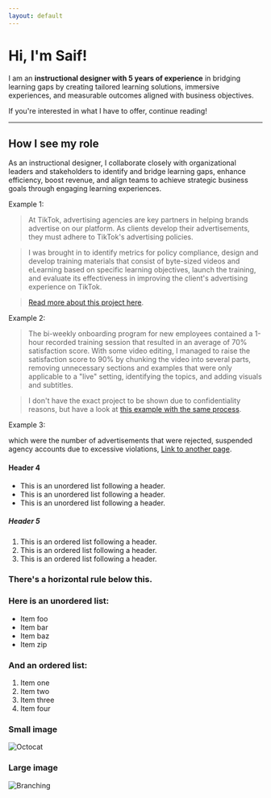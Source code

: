 ```yaml
---
layout: default
---
```


# Hi, I'm Saif!
I am an **instructional designer with 5 years of experience** in bridging learning gaps by creating tailored learning solutions, immersive experiences, and measurable outcomes aligned with business objectives.

If you're interested in what I have to offer, continue reading!
* * *

## How I see my role
As an instructional designer, I collaborate closely with organizational leaders and stakeholders to identify and bridge learning gaps, enhance efficiency, boost revenue, and align teams to achieve strategic business goals through engaging learning experiences.

Example 1:
>At TikTok, advertising agencies are key partners in helping brands advertise on our platform. As clients develop their advertisements, they must adhere to TikTok's advertising policies.

>I was brought in to identify metrics for policy compliance, design and develop training materials that consist of byte-sized videos and eLearning based on specific learning objectives, launch the training, and evaluate its effectiveness in improving the client's advertising experience on TikTok.

>[Read more about this project here](./another-page.html).


Example 2:
>The bi-weekly onboarding program for new employees contained a 1-hour recorded training session that resulted in an average of 70% satisfaction score. With some video editing, I managed to raise the satisfaction score to 90% by chunking the video into several parts, removing unnecessary sections and examples that were only applicable to a "live" setting, identifying the topics, and adding visuals and subtitles.

>I don't have the exact project to be shown due to confidentiality reasons, but have a look at [this example with the same process]().

Example 3:
>



which were the number of advertisements that were rejected, suspended agency accounts due to excessive violations, 
[Link to another page](./another-page.html).

#### Header 4

*   This is an unordered list following a header.
*   This is an unordered list following a header.
*   This is an unordered list following a header.

##### Header 5

1.  This is an ordered list following a header.
2.  This is an ordered list following a header.
3.  This is an ordered list following a header.


### There's a horizontal rule below this.



### Here is an unordered list:

*   Item foo
*   Item bar
*   Item baz
*   Item zip

### And an ordered list:

1.  Item one
1.  Item two
1.  Item three
1.  Item four


### Small image

![Octocat](https://github.githubassets.com/images/icons/emoji/octocat.png)

### Large image

![Branching](https://guides.github.com/activities/hello-world/branching.png)
